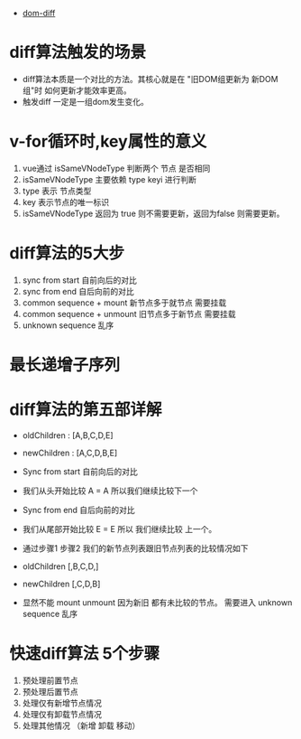 * [dom-diff](https://juejin.cn/post/7190726242042118200)
# diff算法触发的场景
* diff算法本质是一个对比的方法。其核心就是在 "旧DOM组更新为 新DOM组"时 如何更新才能效率更高。
* 触发diff 一定是一组dom发生变化。
# v-for循环时,key属性的意义
1. vue通过 isSameVNodeType 判断两个 节点 是否相同
2. isSameVNodeType 主要依赖 type keyi 进行判断
3. type 表示 节点类型
4. key 表示节点的唯一标识
5. isSameVNodeType 返回为 true 则不需要更新，返回为false 则需要更新。
# diff算法的5大步
1.  sync from start  自前向后的对比
2.  sync from end    自后向前的对比
3.  common sequence + mount  新节点多于就节点 需要挂载
4.  common sequence + unmount  旧节点多于新节点 需要挂载
5.  unknown sequence  乱序
# 最长递增子序列
# diff算法的第五部详解


* oldChildren : [A,B,C,D,E]
* newChildren : [A,C,D,B,E]

* Sync from start 自前向后的对比
* 我们从头开始比较 A = A 所以我们继续比较下一个

* Sync from end  自后向前的对比
* 我们从尾部开始比较 E = E 所以 我们继续比较 上一个。

* 通过步骤1 步骤2 我们的新节点列表跟旧节点列表的比较情况如下
* oldChildren [,B,C,D,]
* newChildren  [,C,D,B]
* 显然不能 mount  unmount 因为新旧 都有未比较的节点。 需要进入 unknown sequence  乱序





# 快速diff算法 5个步骤
1. 预处理前置节点
2. 预处理后置节点
3. 处理仅有新增节点情况
4. 处理仅有卸载节点情况
5. 处理其他情况 （新增 卸载 移动）
